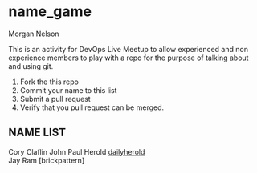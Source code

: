 # name_game

Morgan Nelson

This is an activity for DevOps Live Meetup to allow experienced and non experience members to play with a repo for the purpose of talking about and using git.

1. Fork the this repo
2. Commit your name to this list
3. Submit a pull request
4. Verify that you pull request can be merged.

## NAME LIST
Cory Claflin
John Paul Herold [dailyherold](https://github.com/dailyherold)  
Jay Ram [brickpattern]
